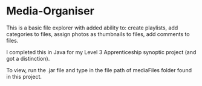 # Media-Organiser
This is a basic file explorer with added ability to:
  create playlists, 
  add categories to files, 
  assign photos as thumbnails to files, 
  add comments to files. 
  
 I completed this in Java for my Level 3 Apprenticeship synoptic project (and got a distinction). 
 
 To view, run the .jar file and type in the file path of mediaFiles folder found in this project.
